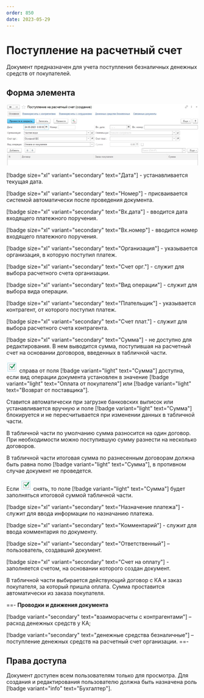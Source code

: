 ```yaml
---
order: 850
date: 2023-05-29
---
```

# Поступление на расчетный счет

Документ предназначен для учета поступления безналичных денежных средств от покупателей.

## Форма элемента

![](/images/Поступление_на_рс.jpg)

[!badge size="xl" variant="secondary" text="Дата"] - устанавливается текущая дата.

[!badge size="xl" variant="secondary" text="Номер"] - присваивается системой автоматически после проведения документа.

[!badge size="xl" variant="secondary" text="Вх.дата"] - вводится дата входящего платежного поручения.

[!badge size="xl" variant="secondary" text="Вх.номер"] - вводится номер входящего платежного поручения.

[!badge size="xl" variant="secondary" text="Организация"] - указывается организация, в которую поступил платеж.

[!badge size="xl" variant="secondary" text="Счет орг."] - служит для выбора расчетного счета организации.

[!badge size="xl" variant="secondary" text="Вид операции"] - служит для выбора вида операции.

[!badge size="xl" variant="secondary" text="Плательщик"] - указывается контрагент, от которого поступил платеж.

[!badge size="xl" variant="secondary" text="Счет плат."] - служит для выбора расчетного счета контрагента.

[!badge size="xl" variant="secondary" text="Сумма"] - не доступно для редактирования. В нем выводится сумма, поступившая на расчетный счет на основании договоров, введенных в табличной части.

 ![](/images/Галочка.jpg) справа от поля [!badge variant="light" text="Сумма"] доступна, если вид операции документа установлен в значение [!badge variant="light" text="Оплата от покупателя"] или [!badge variant="light" text="Возврат от поставщика"]. 

Ставится автоматически при загрузке банковских выписок или устанавливается вручную и поле [!badge variant="light" text="Сумма"] блокируется и не пересчитывается при изменении данных в табличной части.

В табличной части по умолчанию сумма разносится на один договор. При необходимости можно поступившую сумму разнести на несколько договоров.

В табличной части итоговая сумма по разнесенным договорам должна быть равна полю [!badge variant="light" text="Сумма"], в противном случае документ не проведется.

Если ![](/images/Галочка.jpg) снять, то поле [!badge variant="light" text="Сумма"] будет заполняться итоговой суммой табличной части.

[!badge size="xl" variant="secondary" text="Назначение платежа"] - служит для ввода информации по назначанию платежа.

[!badge size="xl" variant="secondary" text="Комментарий"] - служит для ввода комментария по документу.

[!badge size="xl" variant="secondary" text="Ответственный"] – пользователь, создавший документ.

[!badge size="xl" variant="secondary" text="Счет на оплату"] - заполняется счетом, на основании которого создан документ.

В табличной части выбирается действующий договор с КА и заказ покупателя, за который пришла оплата. Сумма проставится автоматически из заказа покупателя.

==- **Проводки и движения документа**

[!badge variant="secondary" text="взаиморасчеты с контрагентами"] – расход денежных средств у КА;

[!badge variant="secondary" text="денежные средства безналичные"] – поступление денежных средств на расчетный счет организации.
==-

## Права доступа

Документ доступен всем пользователям только для просмотра. Для создания и редактирования пользователю должна быть назначена роль [!badge variant="info" text="Бухгалтер"].